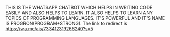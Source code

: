 THIS IS THE WHATSAPP CHATBOT WHICH HELPS IN WRITING CODE EASILY AND ALSO HELPS TO LEARN.
IT ALSO HELPS TO LEARN ANY TOPICS OF PROGRAMMING LANGUAGES.
IT'S POWERFUL AND IT'S NAME IS 
PROGRON(PROGRAM+STRONG).
The link to redirect is
https://wa.me/ais/733412319266240?s=5

